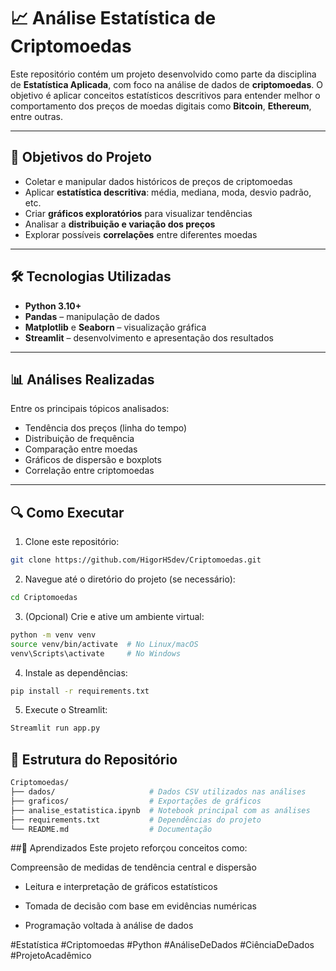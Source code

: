 # 📈 Análise Estatística de Criptomoedas

Este repositório contém um projeto desenvolvido como parte da disciplina de **Estatística Aplicada**, com foco na análise de dados de **criptomoedas**. O objetivo é aplicar conceitos estatísticos descritivos para entender melhor o comportamento dos preços de moedas digitais como **Bitcoin**, **Ethereum**, entre outras.

---

## 🧠 Objetivos do Projeto

- Coletar e manipular dados históricos de preços de criptomoedas
- Aplicar **estatística descritiva**: média, mediana, moda, desvio padrão, etc.
- Criar **gráficos exploratórios** para visualizar tendências
- Analisar a **distribuição e variação dos preços**
- Explorar possíveis **correlações** entre diferentes moedas

---

## 🛠️ Tecnologias Utilizadas

- **Python 3.10+**
- **Pandas** – manipulação de dados
- **Matplotlib** e **Seaborn** – visualização gráfica
- **Streamlit** – desenvolvimento e apresentação dos resultados

---

## 📊 Análises Realizadas

Entre os principais tópicos analisados:

- Tendência dos preços (linha do tempo)
- Distribuição de frequência
- Comparação entre moedas
- Gráficos de dispersão e boxplots
- Correlação entre criptomoedas

---

## 🔍 Como Executar

1. Clone este repositório:

```bash
git clone https://github.com/HigorHSdev/Criptomoedas.git
```

2. Navegue até o diretório do projeto (se necessário):
```bash
cd Criptomoedas
```
3. (Opcional) Crie e ative um ambiente virtual:
```bash
python -m venv venv
source venv/bin/activate  # No Linux/macOS
venv\Scripts\activate     # No Windows
```
4. Instale as dependências:
```bash
pip install -r requirements.txt
```
5. Execute o Streamlit:
```bash
Streamlit run app.py
```

## 📁 Estrutura do Repositório
```bash
Criptomoedas/
├── dados/                     # Dados CSV utilizados nas análises
├── graficos/                  # Exportações de gráficos
├── analise_estatistica.ipynb  # Notebook principal com as análises
├── requirements.txt           # Dependências do projeto
└── README.md                  # Documentação
```

##🧠 Aprendizados
Este projeto reforçou conceitos como:

Compreensão de medidas de tendência central e dispersão

- Leitura e interpretação de gráficos estatísticos

- Tomada de decisão com base em evidências numéricas

- Programação voltada à análise de dados




#Estatística #Criptomoedas #Python #AnáliseDeDados #CiênciaDeDados #ProjetoAcadêmico
